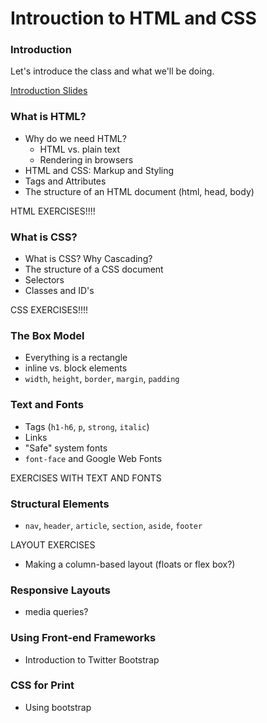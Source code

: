 Introuction to HTML and CSS
============================

### Introduction

Let's introduce the class and what we'll be doing.

[Introduction Slides](slides/introduction.html)

### What is HTML?

- Why do we need HTML?
    - HTML vs. plain text
    - Rendering in browsers
- HTML and CSS: Markup and Styling
- Tags and Attributes
- The structure of an HTML document (html, head, body)

HTML EXERCISES!!!!

### What is CSS?

- What is CSS? Why Cascading?
- The structure of a CSS document
- Selectors
- Classes and ID's

CSS EXERCISES!!!!


### The Box Model

- Everything is a rectangle
- inline vs. block elements
- `width`, `height`, `border`, `margin`, `padding`


### Text and Fonts

- Tags (`h1-h6`, `p`, `strong`, `italic`)
- Links
- "Safe" system fonts
- `font-face` and Google Web Fonts

EXERCISES WITH TEXT AND FONTS


### Structural Elements

- `nav`, `header`, `article`, `section`, `aside`, `footer`

LAYOUT EXERCISES
- Making a column-based layout (floats or flex box?)


### Responsive Layouts

- media queries?

### Using Front-end Frameworks

- Introduction to Twitter Bootstrap


### CSS for Print




- Using bootstrap
